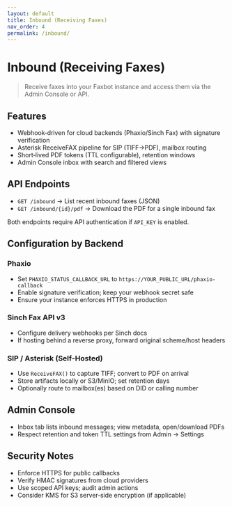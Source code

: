 ```yaml
---
layout: default
title: Inbound (Receiving Faxes)
nav_order: 4
permalink: /inbound/
---
```


# Inbound (Receiving Faxes)

> Receive faxes into your Faxbot instance and access them via the Admin Console or API.

## Features

- Webhook‑driven for cloud backends (Phaxio/Sinch Fax) with signature verification
- Asterisk ReceiveFAX pipeline for SIP (TIFF→PDF), mailbox routing
- Short‑lived PDF tokens (TTL configurable), retention windows
- Admin Console inbox with search and filtered views

## API Endpoints

- `GET /inbound` → List recent inbound faxes (JSON)
- `GET /inbound/{id}/pdf` → Download the PDF for a single inbound fax

Both endpoints require API authentication if `API_KEY` is enabled.

## Configuration by Backend

### Phaxio
- Set `PHAXIO_STATUS_CALLBACK_URL` to `https://YOUR_PUBLIC_URL/phaxio-callback`
- Enable signature verification; keep your webhook secret safe
- Ensure your instance enforces HTTPS in production

### Sinch Fax API v3
- Configure delivery webhooks per Sinch docs
- If hosting behind a reverse proxy, forward original scheme/host headers

### SIP / Asterisk (Self‑Hosted)
- Use `ReceiveFAX()` to capture TIFF; convert to PDF on arrival
- Store artifacts locally or S3/MinIO; set retention days
- Optionally route to mailbox(es) based on DID or calling number

## Admin Console

- Inbox tab lists inbound messages; view metadata, open/download PDFs
- Respect retention and token TTL settings from Admin → Settings

## Security Notes

- Enforce HTTPS for public callbacks
- Verify HMAC signatures from cloud providers
- Use scoped API keys; audit admin actions
- Consider KMS for S3 server‑side encryption (if applicable)

